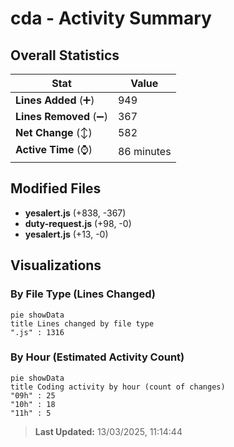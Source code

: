 # cda - Activity Summary 

## Overall Statistics

| Stat                   | Value                                                             |
| ---------------------- | ----------------------------------------------------------------- |
| **Lines Added** (➕)   | 949                                          |
| **Lines Removed** (➖) | 367                                        |
| **Net Change** (↕)    | 582                |
| **Active Time** (⌚)   | 86 minutes |


## Modified Files
- **yesalert.js** (+838, -367)
- **duty-request.js** (+98, -0)
- **yesalert.js** (+13, -0)

## Visualizations

### By File Type (Lines Changed)

```mermaid
pie showData
title Lines changed by file type
".js" : 1316
```

### By Hour (Estimated Activity Count)

```mermaid
pie showData
title Coding activity by hour (count of changes)
"09h" : 25
"10h" : 18
"11h" : 5
```


> **Last Updated:** 13/03/2025, 11:14:44